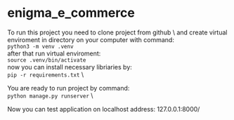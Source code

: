 # enigma_e_commerce

To run this project you need to clone project from github \ 
and create virtual enviroment in directory on your computer with command: \
```python3 -m venv .venv``` \
after that run virtual enviroment: \
```source .venv/bin/activate``` \
now you can install necessary libriaries by: \
```pip -r requirements.txt``` \

You are ready to run project by command: \
```python manage.py runserver``` \

Now you can test application on localhost address: 127.0.0.1:8000/
